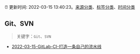 :alarm_clock: 更新时间: 2022-03-15 13:40:23。[来源分类](../README.md)、[标签分类](../TAGS.md)、[时间分类](../TIMELINE.md)

## Git、SVN


> 关键字：`Git`、`SVN`



- [2022-03-15-GitLab-CI-打造一条自己的流水线](https://toutiao.io/k/0m9sdkf) 